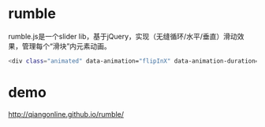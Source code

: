 # rumble
rumble.js是一个slider lib，基于jQuery，实现（无缝循环/水平/垂直）滑动效果，管理每个“滑块”内元素动画。

```bash
<div class="animated" data-animation="flipInX" data-animation-duration="1500" data-animation-delay="500"></div>
```
# demo
http://qiangonline.github.io/rumble/
